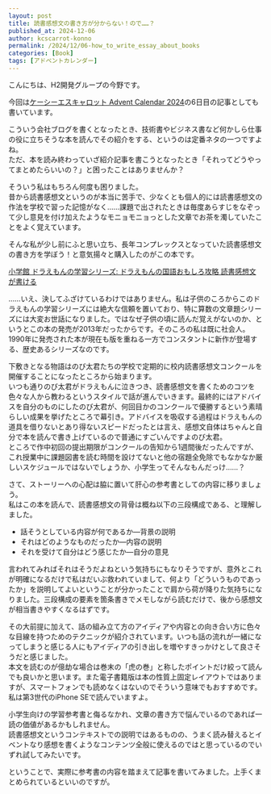 ```yaml
---
layout: post
title: 読書感想文の書き方が分からない！ので……？
published_at: 2024-12-06
author: kcscarrot-konno
permalink: /2024/12/06-how_to_write_essay_about_books
categories: [Book]
tags: [アドベントカレンダー]
---
```


こんにちは、H2開発グループの今野です。

今回は[ケーシーエスキャロット Advent Calendar 2024](https://qiita.com/advent-calendar/2024/kcscarrot)の6日目の記事としても書いています。

こういう会社ブログを書くとなったとき、技術書やビジネス書など何かしら仕事の役に立ちそうな本を読んでその紹介をする、というのは定番ネタの一つですよね。<br>
ただ、本を読み終わっていざ紹介記事を書こうとなったとき「それってどうやってまとめたらいいの？」と困ったことはありませんか？

そういう私はもちろん何度も困りました。<br>
昔から読書感想文というのが本当に苦手で、少なくとも個人的には読書感想文の作法を学校で習った記憶がなく……課題で出されたときは毎度あらすじをなぞって少し意見を付け加えたようなモニョモニョっとした文章でお茶を濁していたことをよく覚えています。

そんな私が少し前にふと思い立ち、長年コンプレックスとなっていた読書感想文の書き方を学ぼう！と意気揚々と購入したのがこの本です。

[小学館 ドラえもんの学習シリーズ: ドラえもんの国語おもしろ攻略 読書感想文が書ける](https://www.shogakukan.co.jp/books/09253854)

……いえ、決してふざけているわけではありません。私は子供のころからこのドラえもんの学習シリーズには絶大な信頼を置いており、特に算数の文章題シリーズには大変お世話になりました。ではなぜ子供の頃に読んだ覚えがないのか、というとこの本の発売が2013年だったからです。そのころの私は既に社会人。
1990年に発売された本が現在も版を重ねる一方でコンスタントに新作が登場する、歴史あるシリーズなのです。

下敷きとなる物語はのび太君たちの学校で定期的に校内読書感想文コンクールを開催することになったところから始まります。<br>
いつも通りのび太君がドラえもんに泣きつき、読書感想文を書くためのコツを色々な人から教わるというスタイルで話が進んでいきます。最終的にはアドバイスを自分のものにしたのび太君が、何回目かのコンクールで優勝するという素晴らしい成果を挙げたところで幕引き。アドバイスを吸収する過程はドラえもんの道具を借りないとあり得ないスピードだったとは言え、感想文自体はちゃんと自分で本を読んで書き上げているので普通にすごいんですよのび太君。<br>
ところで作中初回の提出期限がコンクールの告知から1週間後だったんですが、これ授業中に課題図書を読む時間を設けてないと他の宿題全免除でもなかなか厳しいスケジュールではないでしょうか、小学生ってそんなもんだっけ……？

さて、ストーリーへの心配は脇に置いて肝心の参考書としての内容に移りましょう。<br>
私はこの本を読んで、読書感想文の背骨は概ね以下の三段構成である、と理解しました。

* 話そうとしている内容が何であるか―背景の説明
* それはどのようなものだったか―内容の説明
* それを受けて自分はどう感じたか―自分の意見

言われてみればそれはそうだよねという気持ちにもなりそうですが、意外とこれが明確になるだけで私はだいぶ救われていまして、何より「どういうものであったか」を説明してよいということが分かったことで肩から荷が降りた気持ちになりました。三段構成の要素を箇条書きでメモしながら読むだけで、後から感想文が相当書きやすくなるはずです。

その大前提に加えて、話の組み立て方のアイディアや内容との向き合い方に色々な目線を持つためのテクニックが紹介されています。いつも話の流れが一緒になってしまうと感じる人にもアイディアの引き出しを増やすきっかけとして良さそうだと感じました。<br>
本文を読むのが億劫な場合は巻末の「虎の巻」と称したポイントだけ絞って読んでも良いかと思います。また電子書籍版は本の性質上固定レイアウトではありますが、スマートフォンでも読めなくはないのでそういう意味でもおすすめです。私は第3世代のiPhone SEで読んでいますよ。

小学生向けの学習参考書と侮るなかれ、文章の書き方で悩んでいるのであれば一読の価値があるかもしれません。<br>
読書感想文というコンテキストでの説明ではあるものの、うまく読み替えるとイベントなり感想を書くようなコンテンツ全般に使えるのではと思っているのでいずれ試してみたいです。

ということで、実際に参考書の内容を踏まえて記事を書いてみました。上手くまとめられているといいのですが。
